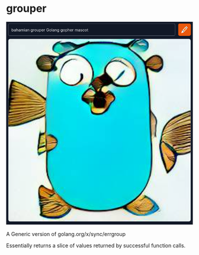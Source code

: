 # grouper

![Grouper Logo](https://github.com/danlock/grouper/blob/main/grouper_logo.png)


A Generic version of golang.org/x/sync/errgroup


Essentially returns a slice of values returned by successful function calls.